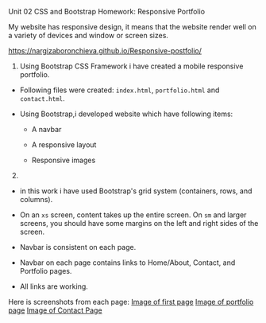 Unit 02 CSS and Bootstrap Homework: Responsive Portfolio

My website has responsive design, it means that the website render well on a variety of devices and window or screen sizes. 

https://nargizaboronchieva.github.io/Responsive-postfolio/


1. Using Bootstrap CSS Framework i have created a mobile responsive portfolio. 

* Following files were created: `index.html`, `portfolio.html` and `contact.html`.

* Using Bootstrap,i developed website which have following items:

   * A navbar

   * A responsive layout

   * Responsive images

2. 

* in this work i have used Bootstrap's grid system (containers, rows, and columns).

* On an `xs` screen, content takes up the entire screen. On `sm` and larger screens, you should have some margins on the left and right sides of the screen.

* Navbar is consistent on each page.

* Navbar on each page contains links to Home/About, Contact, and Portfolio pages.

* All links are working.

Here is screenshots from each page: 
[Image of first page](https://nargizaboronchieva.github.io/Responsive-postfolio/index.html)
[Image of portfolio page](https://nargizaboronchieva.github.io/Responsive-postfolio/potfolio.html)
[Image of Contact Page](https://nargizaboronchieva.github.io/Responsive-postfolio/contact.html)
